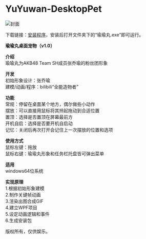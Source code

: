 # YuYuwan-DesktopPet
![封面](https://github.com/tp1415926535/YuYuwan-DesktopPet/blob/ef62de9ceec0c7eb932b07affe34e4076f98cd7d/%E7%91%9C%E7%91%9C%E4%B8%B8%E5%B0%81%E9%9D%A2.jpg)
  
下载链接：[安装程序](https://github.com/tp1415926535/YuYuwan-DesktopPet/raw/master/%E7%91%9C%E7%91%9C%E4%B8%B8%E6%A1%8C%E9%9D%A2%E5%AE%A0%E7%89%A9.msi)，安装后打开文件夹下的“瑜瑜丸.exe”即可运行。
  
**瑜瑜丸桌面宠物（v1.0）**  
  
  
**介绍**  
瑜瑜丸为AKB48 Team SH成员张乔瑜的粉丝团形象  
  
**开发**  
初始形象设计：张乔瑜  
建模/动画/程序：bilibili“全能造物者”  
  
**功能**  
常规：停留在桌面某个地方，偶尔做些小动作  
摆放：可以直接用鼠标将其拎起拖动到合适位置  
置顶：选择是否置顶在屏幕最前方  
开机自启：选择是否要开机自启动  
记忆：关闭后再次打开会记住上一次摆放的位置和选项  
  
**使用方式**  
鼠标左键：拖放  
鼠标右键：瑜瑜丸形象和任务栏托盘皆可弹出菜单  
  
**适用**  
windows64位系统  
  
**实现原理**  
1.根据初始形象建模  
2.制作关键帧动画  
3.渲染出图合成GIF  
4.建立WPF项目  
5.设定动画逻辑和事件  
6.生成安装包  
  
  
版权所有，仅供娱乐。
